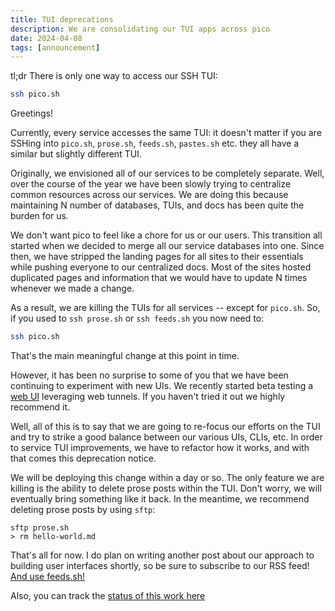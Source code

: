 ```yaml
---
title: TUI deprecations
description: We are consolidating our TUI apps across pico
date: 2024-04-08
tags: [announcement]
---
```


tl;dr There is only one way to access our SSH TUI:

```bash
ssh pico.sh
```

Greetings!

Currently, every service accesses the same TUI: it doesn't matter if you are
SSHing into `pico.sh`, `prose.sh`, `feeds.sh`, `pastes.sh` etc. they all have a
similar but slightly different TUI.

Originally, we envisioned all of our services to be completely separate. Well,
over the course of the year we have been slowly trying to centralize common
resources across our services. We are doing this because maintaining N number of
databases, TUIs, and docs has been quite the burden for us.

We don't want pico to feel like a chore for us or our users. This transition all
started when we decided to merge all our service databases into one. Since then,
we have stripped the landing pages for all sites to their essentials while
pushing everyone to our centralized docs. Most of the sites hosted duplicated
pages and information that we would have to update N times whenever we made a
change.

As a result, we are killing the TUIs for all services -- except for `pico.sh`.
So, if you used to `ssh prose.sh` or `ssh feeds.sh` you now need to:

```bash
ssh pico.sh
```

That's the main meaningful change at this point in time.

However, it has been no surprise to some of you that we have been continuing to
experiment with new UIs. We recently started beta testing a
[web UI](https://pico.sh/ui#web-ui) leveraging web tunnels. If you haven't tried
it out we highly recommend it.

Well, all of this is to say that we are going to re-focus our efforts on the TUI
and try to strike a good balance between our various UIs, CLIs, etc. In order to
service TUI improvements, we have to refactor how it works, and with that comes
this deprecation notice.

We will be deploying this change within a day or so. The only feature we are
killing is the ability to delete prose posts within the TUI. Don't worry, we
will eventually bring something like it back. In the meantime, we recommend
deleting prose posts by using `sftp`:

```
sftp prose.sh
> rm hello-world.md
```

That's all for now. I do plan on writing another post about our approach to
building user interfaces shortly, so be sure to subscribe to our RSS feed!
[And use feeds.sh!](https://pico.sh/feeds)

Also, you can track the
[status of this work here](https://github.com/picosh/pico/pull/122)
